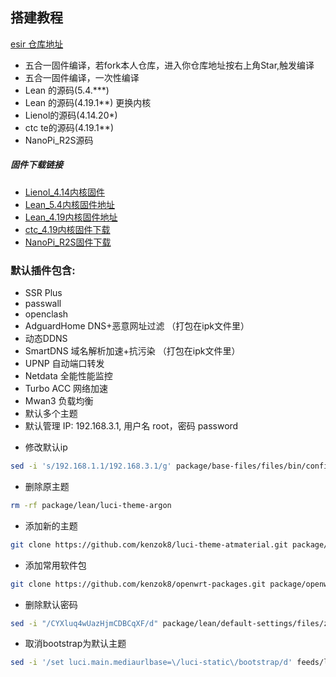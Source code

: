 ﻿## 搭建教程

[esir 仓库地址](https://github.com/esirplayground/AutoBuild-OpenWrt.git)

*   五合一固件编译，若fork本人仓库，进入你仓库地址按右上角Star,触发编译
*   五合一固件编译，一次性编译
*   Lean  的源码(5.4.***)
*   Lean  的源码(4.19.1**) 更换内核
*   Lienol的源码(4.14.20*) 
*   ctc te的源码(4.19.1**)
*   NanoPi_R2S源码
##### 固件下载链接

- [Lienol_4.14内核固件](https://github.com/kenzok8/LEDE-x86_64/actions?query=workflow%3ALienol_x86_64)
- [Lean_5.4内核固件地址](https://github.com/kenzok8/LEDE-x86_64/actions?query=workflow%3ALean_5.4.7.%2A)
- [Lean_4.19内核固件地址](https://github.com/kenzok8/LEDE-x86_64/actions?query=workflow%3ALean_x86_64)
- [ctc_4.19内核固件下载](https://github.com/kenzok8/LEDE-x86_64/actions?query=workflow%3Actc_x86_64)
- [NanoPi_R2S固件下载](https://github.com/kenzok8/LEDE-x86_64/actions?query=workflow%3ANanoPi_R2S)

### 默认插件包含:

+ SSR Plus 
+ passwall
+ openclash
+ AdguardHome DNS+恶意网址过滤 （打包在ipk文件里）
+ 动态DDNS
+ SmartDNS 域名解析加速+抗污染 （打包在ipk文件里）
+ UPNP 自动端口转发
+ Netdata 全能性能监控
+ Turbo ACC 网络加速
+ Mwan3 负载均衡
+ 默认多个主题
+ 默认管理 IP: 192.168.3.1, 用户名 root，密码 password

* 修改默认ip

```bash
sed -i 's/192.168.1.1/192.168.3.1/g' package/base-files/files/bin/config_generate
```
* 删除原主题	
```bash
rm -rf package/lean/luci-theme-argon
```

* 添加新的主题
```bash
git clone https://github.com/kenzok8/luci-theme-atmaterial.git package/lean/luci-theme-atmaterial
```
* 添加常用软件包
```bash
git clone https://github.com/kenzok8/openwrt-packages.git package/openwrt-packages
```
* 删除默认密码
```bash
sed -i "/CYXluq4wUazHjmCDBCqXF/d" package/lean/default-settings/files/zzz-default-settings
```

* 取消bootstrap为默认主题	
```bash
sed -i '/set luci.main.mediaurlbase=\/luci-static\/bootstrap/d' feeds/luci/themes/luci-theme-bootstrap/root/etc/uci-defaults/30_luci-theme-bootstrap
```


